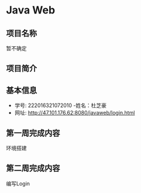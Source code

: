 # Java Web 
## 项目名称
暂不确定

## 项目简介


## 基本信息
- 学号: 222016321072010
-姓名：杜芝豪
- 网址: http://47.101.176.62:8080/javaweb/login.html


## 第一周完成内容
环境搭建

## 第二周完成内容
编写Login




